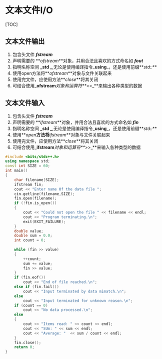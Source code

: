 # 文本文件I/O

[TOC]

## 文本文件输出

1. 包含头文件 **_fstream_**
2. 声明需要的 **_ofstream_**对象，并用合法且喜欢的方式命名如 **_fout_**
3. 指明名称空间 **_std _**,无论是使用编译指令_**using**_，还是使用前缀**_std::_**
4. 使用open方法将**_ofstream_**对象与文件关联起来
5. 使用完文件，应使用方法**_close_**将其关闭
6. 可结合使用_**ofstream**_对象和运算符**_<<_**来输出各种类型的数据

## 文本文件输入

1. 包含头文件 **_fstream_**
2. 声明需要的 **_ifstream_**对象，并用合法且喜欢的方式命名如 **_fin_**
3. 指明名称空间 **_std _**,无论是使用编译指令_**using**_，还是使用前缀**_std::_**
4. 使用**_open_**方法将**_ifstream_**对象与文件关联起来
5. 使用完文件，应使用方法**_close_**将其关闭
6. 可结合使用_**ifstream**_对象和运算符**_>>_**来输入各种类型的数据

```cpp
#include <bits/stdc++.h>
using namespace std;
const int SIZE = 60;
int main()
{
    char filename[SIZE];
    ifstream fin;
    cout << "Enter name 0f the data file ";
    cin.getline(filename,SIZE);
    fin.open(filename);
    if (!fin.is_open())
    {
        cout << "Could not open the file " << filename << endl;
        cout << "Program terminating.\n";
        exit(EXIT_FAILURE);
    }
    double value;
    double sum = 0.0;
    int count = 0;
    
    while (fin >> value)
    {
        ++count;
        sum += value;
        fin >> value;
    }
    if (fin.eof())
        cout << "End of file reached.\n";
    else if (fin.fail())
        cout << "Input terminated by data mimatch.\n";
    else
        cout << "Input terminated for unknown reason.\n";
    if (count == 0)
        cout << "No data processed.\n";
    else
    {
        cout << "Items read: " << count << endl;
        cout << "SUm: " << sum << endl;
        cout << "Average: "  << sum / count << endl;
    }
    fin.close();
    return 0;
}
```
